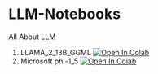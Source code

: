 # LLM-Notebooks

All About LLM

1. LLAMA_2_13B_GGML  <a target="_blank" href="https://colab.research.google.com/github/vk-maurya/llm-notebooks/blob/main/LLAMA_2_13B_GGML_demo.ipynb"><img src="https://colab.research.google.com/assets/colab-badge.svg" alt="Open In Colab"/></a>
2. Microsoft phi-1_5  <a target="_blank" href="https://colab.research.google.com/github/vk-maurya/llm-notebooks/blob/main/MS_Phi1_5.ipynb"><img src="https://colab.research.google.com/assets/colab-badge.svg" alt="Open In Colab"/></a>
